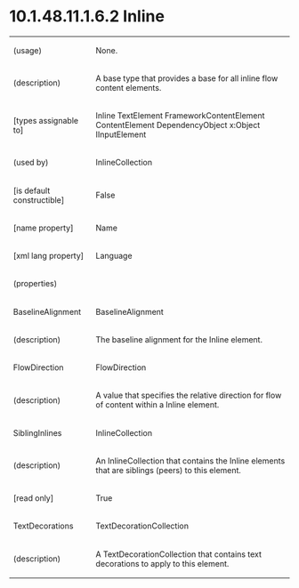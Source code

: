 <html dir="LTR" xmlns:mshelp="http://msdn.microsoft.com/mshelp" xmlns:ddue="http://ddue.schemas.microsoft.com/authoring/2003/5" xmlns:xlink="http://www.w3.org/1999/xlink" xmlns:tool="http://www.microsoft.com/tooltip"><body><input type="hidden" id="userDataCache" class="userDataStyle"><input type="hidden" id="hiddenScrollOffset"><img id="dropDownImage" style="display:none; height:0; width:0;" src="../local/drpdown.gif"><img id="dropDownHoverImage" style="display:none; height:0; width:0;" src="../local/drpdown_orange.gif"><img id="collapseImage" style="display:none; height:0; width:0;" src="../local/collapse.gif"><img id="expandImage" style="display:none; height:0; width:0;" src="../local/exp.gif"><img id="collapseAllImage" style="display:none; height:0; width:0;" src="../local/collall.gif"><img id="expandAllImage" style="display:none; height:0; width:0;" src="../local/expall.gif"><img id="copyImage" style="display:none; height:0; width:0;" src="../local/copycode.gif"><img id="copyHoverImage" style="display:none; height:0; width:0;" src="../local/copycodeHighlight.gif"><div id="header"><h1 class="heading">10.1.48.11.1.6.2 Inline</h1></div><div id="mainSection"><div id="mainBody"><div id="allHistory" class="saveHistory" onsave="saveAll()" onload="loadAll()"></div>
			<div id="sectionSection0" class="section" name="collapseableSection"><content xmlns="http://ddue.schemas.microsoft.com/authoring/2003/5" xmlns:wsd="http://wsdev.schemas.microsoft.com/authoring/2008/2" xmlns:msxsl="urn:schemas-microsoft-com:xslt" xmlns:script="urn:script" xmlns:build="urn:build">
				</content></div><div id="sectionSection1" class="section" name="collapseableSection"><content xmlns="http://ddue.schemas.microsoft.com/authoring/2003/5" xmlns:wsd="http://wsdev.schemas.microsoft.com/authoring/2008/2" xmlns:msxsl="urn:schemas-microsoft-com:xslt" xmlns:script="urn:script" xmlns:build="urn:build">
					<p xmlns=""><b></b></p><table class="ProtocolAuthoredTable" xmlns=""><tr>
								<td>
									<p>(usage)</p>
								</td>
								<td>
									<p>None.</p>
								</td>
							</tr><tr>
							<td>
								<p>(description)</p>
							</td>
							<td>
								<p>A base type that provides a base for all inline flow content elements.</p>
							</td>
						</tr><tr>
							<td>
								<p>[types assignable to]</p>
							</td>
							<td>
								<p>Inline TextElement FrameworkContentElement ContentElement DependencyObject x:Object IInputElement</p>
							</td>
						</tr><tr>
							<td>
								<p>(used by)</p>
							</td>
							<td>
								<p>InlineCollection</p>
							</td>
						</tr><tr>
							<td>
								<p>[is default constructible]</p>
							</td>
							<td>
								<p>False</p>
							</td>
						</tr><tr>
							<td>
								<p>[name property]</p>
							</td>
							<td>
								<p>Name</p>
							</td>
						</tr><tr>
							<td>
								<p>[xml lang property]</p>
							</td>
							<td>
								<p>Language</p>
							</td>
						</tr><tr>
							<td>
								<p>(properties)</p>
							</td>
							<td>
							</td>
						</tr><tr>
							<td>
								<p>BaselineAlignment</p>
							</td>
							<td>
								<p>BaselineAlignment</p>
							</td>
						</tr><tr>
							<td>
								<p>(description)</p>
							</td>
							<td>
								<p>The baseline alignment for the Inline element.</p>
							</td>
						</tr><tr>
							<td>
								<p>FlowDirection</p>
							</td>
							<td>
								<p>FlowDirection</p>
							</td>
						</tr><tr>
							<td>
								<p>(description)</p>
							</td>
							<td>
								<p>A value that specifies the relative direction for flow of content within a Inline element.</p>
							</td>
						</tr><tr>
							<td>
								<p>SiblingInlines</p>
							</td>
							<td>
								<p>InlineCollection</p>
							</td>
						</tr><tr>
							<td>
								<p>(description)</p>
							</td>
							<td>
								<p>An InlineCollection that contains the Inline elements that are siblings (peers) to this element.</p>
							</td>
						</tr><tr>
							<td>
								<p>[read only]</p>
							</td>
							<td>
								<p>True</p>
							</td>
						</tr><tr>
							<td>
								<p>TextDecorations</p>
							</td>
							<td>
								<p>TextDecorationCollection</p>
							</td>
						</tr><tr>
							<td>
								<p>(description)</p>
							</td>
							<td>
								<p>A TextDecorationCollection that contains text decorations to apply to this element.</p>
							</td>
						</tr></table>
				</content></div><!--[if gte IE 5]>
			<tool:tip element="languageFilterToolTip" avoidmouse="false"/>
		<![endif]--></div><a name="feedback"></a><span></span></div></body></html>